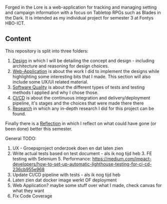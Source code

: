 Forged in the Lore is a web-application for tracking and managing setting and campaign information with a focus on Tabletop RPGs such as Blades in the Dark. It is intended as my individual project for semester 3 at Fontys HBO-ICT.

## Content
This repository is split into three folders:
1. [Design](/Design/README.md) in which I will be detailing the concept and design - including architecture and reasoning for design choices.
2. [Web-Application](/Web-Application/README.md) is about the work I did to implement the designs while highlighting some interesting bits that I made. This section will also include some UX/UI related material.
3. [Software Quality](/Software-Quality/README.md) is about the different types of tests and testing methods I applied and why I chose those.
4. [CI/CD](/CI-CD/README.md) is about the continuous integration and delivery/deployment pipeline, it's stages and the choices that were made there there
5. [Research](/Research/README.md) in which any in-depth research I did for this project can be found.

Finally there is a [Reflection](/Reflection/README.md) in which I reflect on what could have gone (or been done) better this semester.


General TODO:
1. UX - Groepsproject onderzoek doen en dat laten zien
3. Write actual tests based on test document - als ik nog tijd heb
   3. FE testing with Selenium
   5. Performance: https://medium.com/impact-developers/how-to-set-up-automatic-lighthouse-testing-for-ci-cd-236cb955e968
5. Update CI/CD pipeline with tests  - als ik nog tijd heb
8. Laten zien dat docker image werkt OF deployment
10. Web Application? maybe some stuff over what I made, check canvas for what they want
11. Fix Code Coverage

